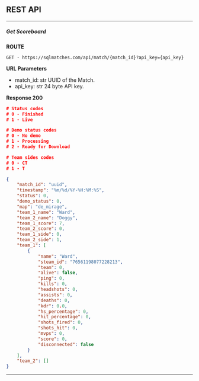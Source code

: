 ## REST API
---
##### Get Scoreboard
**ROUTE**

``GET - https://sqlmatches.com/api/match/{match_id}?api_key={api_key}``

**URL Parameters**

- match_id: str
    UUID of the Match.
- api_key: str
    24 byte API key.

**Response 200**

```json
# Status codes
# 0 - Finished
# 1 - Live

# Demo status codes
# 0 - No demo
# 1 - Processing
# 2 - Ready for Download

# Team sides codes
# 0 - CT
# 1 - T

{
    "match_id": "uuid",
    "timestamp": "%m/%d/%Y-%H:%M:%S",
    "status": 0,
    "demo_status": 0,
    "map": "de_mirage",
    "team_1_name": "Ward",
    "team_2_name": "Doggy",
    "team_1_score": 7,
    "team_2_score": 0,
    "team_1_side": 0,
    "team_2_side": 1,
    "team_1": [
        {
            "name": "Ward",
            "steam_id": "76561198077228213",
            "team": 0,
            "alive": false,
            "ping": 0,
            "kills": 0,
            "headshots": 0,
            "assists": 0,
            "deaths": 0,
            "kdr": 0.0,
            "hs_percentage": 0,
            "hit_percentage": 0,
            "shots_fired": 0,
            "shots_hit": 0,
            "mvps": 0,
            "score": 0,
            "disconnected": false
        }
    ],
    "team_2": []
}
```

---